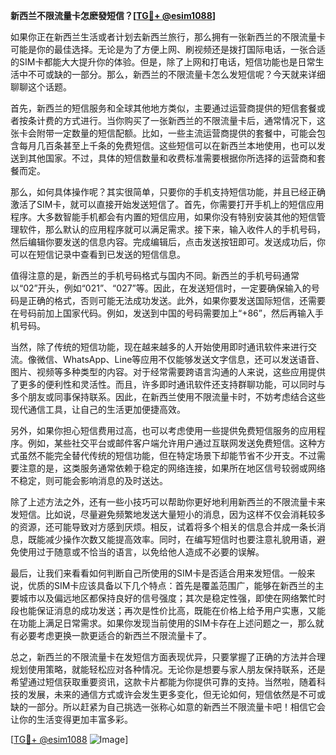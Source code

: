 **新西兰不限流量卡怎麽發短信？[[TG💪+ @esim1088](https://t.me/s/esim1088)]**

如果你正在新西兰生活或者计划去新西兰旅行，那么拥有一张新西兰的不限流量卡可能是你的最佳选择。无论是为了方便上网、刷视频还是拨打国际电话，一张合适的SIM卡都能大大提升你的体验。但是，除了上网和打电话，短信功能也是日常生活中不可或缺的一部分。那么，新西兰的不限流量卡怎么发短信呢？今天就来详细聊聊这个话题。

首先，新西兰的短信服务和全球其他地方类似，主要通过运营商提供的短信套餐或者按条计费的方式进行。当你购买了一张新西兰的不限流量卡后，通常情况下，这张卡会附带一定数量的短信配额。比如，一些主流运营商提供的套餐中，可能会包含每月几百条甚至上千条的免费短信。这些短信可以在新西兰本地使用，也可以发送到其他国家。不过，具体的短信数量和收费标准需要根据你所选择的运营商和套餐而定。

那么，如何具体操作呢？其实很简单，只要你的手机支持短信功能，并且已经正确激活了SIM卡，就可以直接开始发送短信了。首先，你需要打开手机上的短信应用程序。大多数智能手机都会有内置的短信应用，如果你没有特别安装其他的短信管理软件，那么默认的应用程序就可以满足需求。接下来，输入收件人的手机号码，然后编辑你要发送的信息内容。完成编辑后，点击发送按钮即可。发送成功后，你可以在短信记录中查看到已发送的短信信息。

值得注意的是，新西兰的手机号码格式与国内不同。新西兰的手机号码通常以“02”开头，例如“021”、“027”等。因此，在发送短信时，一定要确保输入的号码是正确的格式，否则可能无法成功发送。此外，如果你要发送国际短信，还需要在号码前加上国家代码。例如，发送到中国的号码需要加上“+86”，然后再输入手机号码。

当然，除了传统的短信功能，现在越来越多的人开始使用即时通讯软件来进行交流。像微信、WhatsApp、Line等应用不仅能够发送文字信息，还可以发送语音、图片、视频等多种类型的内容。对于经常需要跨语言沟通的人来说，这些应用提供了更多的便利性和灵活性。而且，许多即时通讯软件还支持群聊功能，可以同时与多个朋友或同事保持联系。因此，在新西兰使用不限流量卡时，不妨考虑结合这些现代通信工具，让自己的生活更加便捷高效。

另外，如果你担心短信费用过高，也可以考虑使用一些提供免费短信服务的应用程序。例如，某些社交平台或邮件客户端允许用户通过互联网发送免费短信。这种方式虽然不能完全替代传统的短信功能，但在特定场景下却能节省不少开支。不过需要注意的是，这类服务通常依赖于稳定的网络连接，如果所在地区信号较弱或网络不稳定，则可能会影响消息的及时送达。

除了上述方法之外，还有一些小技巧可以帮助你更好地利用新西兰的不限流量卡来发短信。比如说，尽量避免频繁地发送大量短小的消息，因为这样不仅会消耗较多的资源，还可能导致对方感到厌烦。相反，试着将多个相关的信息合并成一条长消息，既能减少操作次数又能提高效率。同时，在编写短信时也要注意礼貌用语，避免使用过于随意或不恰当的语言，以免给他人造成不必要的误解。

最后，让我们来看看如何判断自己所使用的SIM卡是否适合用来发短信。一般来说，优质的SIM卡应该具备以下几个特点：首先是覆盖范围广，能够在新西兰的主要城市以及偏远地区都保持良好的信号强度；其次是稳定性强，即使在网络繁忙时段也能保证消息的成功发送；再次是性价比高，既能在价格上给予用户实惠，又能在功能上满足日常需求。如果你发现当前使用的SIM卡存在上述问题之一，那么就有必要考虑更换一款更适合的新西兰不限流量卡了。

总之，新西兰的不限流量卡在发短信方面表现优异，只要掌握了正确的方法并合理规划使用策略，就能轻松应对各种情况。无论你是想要与家人朋友保持联系，还是希望通过短信获取重要资讯，这款卡片都能为你提供可靠的支持。当然啦，随着科技的发展，未来的通信方式或许会发生更多变化，但无论如何，短信依然是不可或缺的一部分。所以赶紧为自己挑选一张称心如意的新西兰不限流量卡吧！相信它会让你的生活变得更加丰富多彩。

[[TG💪+ @esim1088](https://t.me/s/esim1088) ![Image](https://i.postimg.cc/4NQfJmqS/Snipaste-2025-05-13-00-14-12.png)]